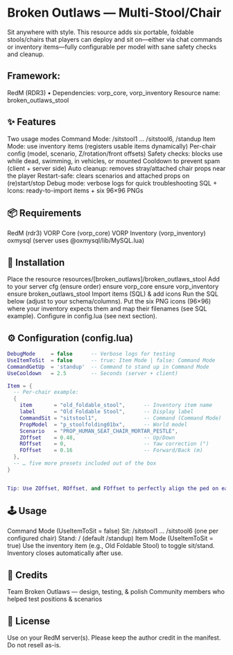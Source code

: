 # Broken Outlaws — Multi-Stool/Chair

Sit anywhere with style. This resource adds six portable, foldable stools/chairs that players can deploy and sit on—either via chat commands or inventory items—fully configurable per model with sane safety checks and cleanup.

## Framework:
RedM (RDR3) • Dependencies: vorp_core, vorp_inventory
Resource name: broken_outlaws_stool

## ✨ Features

Two usage modes
Command Mode: /sitstool1 … /sitstool6, /standup
Item Mode: use inventory items (registers usable items dynamically)
Per-chair config (model, scenario, Z/rotation/front offsets)
Safety checks: blocks use while dead, swimming, in vehicles, or mounted
Cooldown to prevent spam (client + server side)
Auto cleanup: removes stray/attached chair props near the player
Restart-safe: clears scenarios and attached props on (re)start/stop
Debug mode: verbose logs for quick troubleshooting
SQL + Icons: ready-to-import items + six 96×96 PNGs

## 📦 Requirements

RedM (rdr3)
VORP Core (vorp_core)
VORP Inventory (vorp_inventory)
oxmysql (server uses @oxmysql/lib/MySQL.lua)

## 🔧 Installation

Place the resource
resources/[broken_outlaws]/broken_outlaws_stool
Add to your server cfg (ensure order)
ensure vorp_core
ensure vorp_inventory
ensure broken_outlaws_stool
Import items (SQL) & add icons
Run the SQL below (adjust to your schema/columns).
Put the six PNG icons (96×96) where your inventory expects them and map their filenames (see SQL example).
Configure in config.lua (see next section).

## ⚙️ Configuration (config.lua)
```lua
DebugMode     = false      -- Verbose logs for testing
UseItemToSit  = false      -- true: Item Mode | false: Command Mode
CommandGetUp  = 'standup'  -- Command to stand up in Command Mode
UseCooldown   = 2.5        -- Seconds (server + client)

Item = {
  -- Per-chair example:
  {
    item       = "old_foldable_stool",      -- Inventory item name
    label      = "Old Foldable Stool",      -- Display label
    CommandSit = "sitstool1",               -- Command (Command Mode)
    PropModel  = "p_stoolfolding01bx",      -- World model
    Scenario   = "PROP_HUMAN_SEAT_CHAIR_MORTAR_PESTLE",
    ZOffset    = 0.48,                      -- Up/Down
    ROffset    = 0,                         -- Yaw correction (°)
    FOffset    = 0.16                       -- Forward/Back (m)
  },
  -- … five more presets included out of the box
}


Tip: Use ZOffset, ROffset, and FOffset to perfectly align the ped on each seat.
```

## 🕹 Usage

Command Mode (UseItemToSit = false)
Sit: /sitstool1 … /sitstool6 (one per configured chair)
Stand: /<CommandGetUp> (default /standup)
Item Mode (UseItemToSit = true)
Use the inventory item (e.g., Old Foldable Stool) to toggle sit/stand.
Inventory closes automatically after use.

## 🙌 Credits

Team Broken Outlaws — design, testing, & polish
Community members who helped test positions & scenarios

## 📜 License

Use on your RedM server(s). Please keep the author credit in the manifest. Do not resell as-is.
